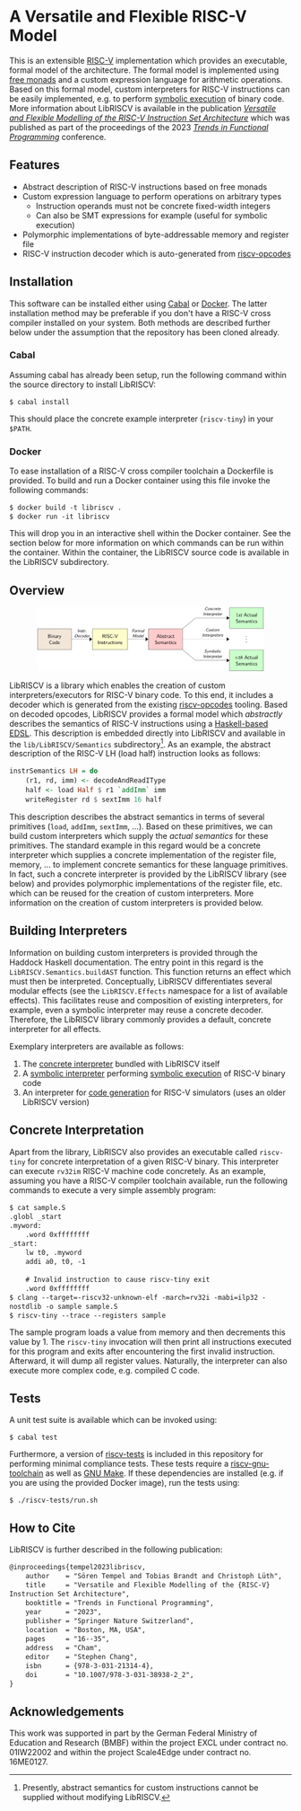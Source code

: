 # A Versatile and Flexible RISC-V Model

This is an extensible [RISC-V][riscv web] implementation which provides an executable, formal model of the architecture.
The formal model is implemented using [free monads][free monads] and a custom expression language for arithmetic operations.
Based on this formal model, custom interpreters for RISC-V instructions can be easily implemented, e.g. to perform [symbolic execution][symbolic execution wikipedia] of binary code.
More information about LibRISCV is available in the publication [*Versatile and Flexible Modelling of the RISC-V Instruction Set Architecture*][agra preprint] which was published as part of the proceedings of the 2023 [*Trends in Functional Programming*][springer tfp2023] conference.

## Features

* Abstract description of RISC-V instructions based on free monads
* Custom expression language to perform operations on arbitrary types
    * Instruction operands must not be concrete fixed-width integers
    * Can also be SMT expressions for example (useful for symbolic execution)
* Polymorphic implementations of byte-addressable memory and register file
* RISC-V instruction decoder which is auto-generated from [riscv-opcodes][riscv-opcodes github]

## Installation

This software can be installed either using [Cabal][cabal web] or [Docker][docker web].
The latter installation method may be preferable if you don't have a RISC-V cross compiler installed on your system.
Both methods are described further below under the assumption that the repository has been cloned already.

### Cabal

Assuming cabal has already been setup, run the following command within the source directory to install LibRISCV:

    $ cabal install

This should place the concrete example interpreter (`riscv-tiny`) in your `$PATH`.

### Docker

To ease installation of a RISC-V cross compiler toolchain a Dockerfile is provided.
To build and run a Docker container using this file invoke the following commands:

    $ docker build -t libriscv .
    $ docker run -it libriscv

This will drop you in an interactive shell within the Docker container.
See the section below for more information on which commands can be run within the container.
Within the container, the LibRISCV source code is available in the LibRISCV subdirectory.

## Overview

<p align="center">
	<img alt="Overview of the creation of custom interpreters using LibRISCV" src="images/overview.svg" width="80%" />
</p>

LibRISCV is a library which enables the creation of custom interpreters/executors for RISC-V binary code.
To this end, it includes a decoder which is generated from the existing [riscv-opcodes][riscv-opcodes github] tooling.
Based on decoded opcodes, LibRISCV provides a formal model which *abstractly* describes the semantics of RISC-V instructions using a [Haskell-based EDSL][haskell edsl].
This description is embedded directly into LibRISCV and available in the `lib/LibRISCV/Semantics` subdirectory[^1].
As an example, the abstract description of the RISC-V LH (load half) instruction looks as follows:

```Haskell
instrSemantics LH = do
    (r1, rd, imm) <- decodeAndReadIType
    half <- load Half $ r1 `addImm` imm
    writeRegister rd $ sextImm 16 half
```

This description describes the abstract semantics in terms of several primitives (`load`, `addImm`, `sextImm`, …).
Based on these primitives, we can build custom interpreters which supply the *actual semantics* for these primitives.
The standard example in this regard would be a concrete interpreter which supplies a concrete implementation of the register file, memory, … to implement concrete semantics for these language primitives.
In fact, such a concrete interpreter is provided by the LibRISCV library (see below) and provides polymorphic implementations of the register file, etc. which can be reused for the creation of custom interpreters.
More information on the creation of custom interpreters is provided below.

[^1]: Presently, abstract semantics for custom instructions cannot be supplied without modifying LibRISCV.

## Building Interpreters

Information on building custom interpreters is provided through the Haddock Haskell documentation.
The entry point in this regard is the `LibRISCV.Semantics.buildAST` function.
This function returns an effect which must then be interpreted.
Conceptually, LibRISCV differentiates several modular effects (see the `LibRISCV.Effects` namespace for a list of available effects).
This facilitates reuse and composition of existing interpreters, for example, even a symbolic interpreter may reuse a concrete decoder.
Therefore, the LibRISCV library commonly provides a default, concrete interpreter for all effects.

Exemplary interpreters are available as follows:

1. The [concrete interpreter][riscv-tiny github] bundled with LibRISCV itself
2. A [symbolic interpreter][binsym github] performing [symbolic execution][symbolic execution wikipedia] of RISC-V binary code
3. An interpreter for [code generation][formal-iss github] for RISC-V simulators (uses an older LibRISCV version)

## Concrete Interpretation

Apart from the library, LibRISCV also provides an executable called `riscv-tiny` for concrete interpretation of a given RISC-V binary.
This interpreter can execute `rv32im` RISC-V machine code concretely.
As an example, assuming you have a RISC-V compiler toolchain available, run the following commands to execute a very simple assembly program:

    $ cat sample.S
    .globl _start
    .myword:
        .word 0xffffffff
    _start:
        lw t0, .myword
        addi a0, t0, -1

        # Invalid instruction to cause riscv-tiny exit
        .word 0xffffffff
    $ clang --target=-riscv32-unknown-elf -march=rv32i -mabi=ilp32 -nostdlib -o sample sample.S
    $ riscv-tiny --trace --registers sample

The sample program loads a value from memory and then decrements this value by 1.
The `riscv-tiny` invocation will then print all instructions executed for this program and exits after encountering the first invalid instruction.
Afterward, it will dump all register values.
Naturally, the interpreter can also execute more complex code, e.g. compiled C code.

## Tests

A unit test suite is available which can be invoked using:

	$ cabal test

Furthermore, a version of [riscv-tests][riscv-tests github] is included in this repository for performing minimal compliance tests.
These tests require a [riscv-gnu-toolchain][riscv-gnu-toolchain github] as well as [GNU Make][make web].
If these dependencies are installed (e.g. if you are using the provided Docker image), run the tests using:

	$ ./riscv-tests/run.sh

## How to Cite

LibRISCV is further described in the following publication:

	@inproceedings{tempel2023libriscv,
	    author    = "Sören Tempel and Tobias Brandt and Christoph Lüth",
	    title     = "Versatile and Flexible Modelling of the {RISC-V} Instruction Set Architecture",
	    booktitle = "Trends in Functional Programming",
	    year      = "2023",
	    publisher = "Springer Nature Switzerland",
	    location  = "Boston, MA, USA",
	    pages     = "16--35",
	    address   = "Cham",
	    editor    = "Stephen Chang",
	    isbn      = {978-3-031-21314-4},
	    doi       = "10.1007/978-3-031-38938-2_2",
	}

## Acknowledgements

This work was supported in part by the German Federal Ministry of Education and Research (BMBF) within the project EXCL under contract no. 01IW22002 and within the project Scale4Edge under contract no. 16ME0127.

[riscv web]: https://riscv.org
[cabal web]: https://www.haskell.org/cabal/
[make web]: https://www.gnu.org/software/make
[riscv-tests github]: https://github.com/riscv-software-src/riscv-tests
[riscv-gnu-toolchain github]: https://github.com/riscv-collab/riscv-gnu-toolchain
[docker web]: https://www.docker.io
[free monads]: https://doi.org/10.1145/2887747.2804319
[riscv-opcodes github]: https://github.com/riscv/riscv-opcodes
[springer tfp2023]: https://doi.org/10.1007/978-3-031-38938-2_2
[agra preprint]: https://agra.informatik.uni-bremen.de/doc/konf/TFP23_ST.pdf
[haskell edsl]: https://doi.org/10.1007/978-3-031-23669-3_10
[riscv-tiny github]: https://github.com/agra-uni-bremen/libriscv/blob/master/app/Main.hs
[binsym github]: https://github.com/agra-uni-bremen/binsym
[formal-iss github]: https://github.com/agra-uni-bremen/formal-iss
[symbolic execution wikipedia]: https://en.wikipedia.org/wiki/Symbolic_execution
